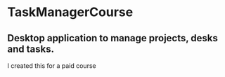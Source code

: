 # TaskManagerCourse
## Desktop application to manage projects, desks and tasks.
I created this for a paid course
